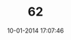 ---
layout: post
title:  "62"
date: 10-01-2014 17:07:46
categories: jekyll update
language: 'ru'
image: 062.png
---